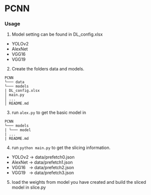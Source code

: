 # PCNN

### Usage

1. Model setting can be found in DL_config.xlsx
- YOLOv2
- AlexNet
- VGG16
- VGG19

2. Create the folders data and models. 
```
PCNN
└─── data  
└─── models
| DL_config.xlsx
│ main.py  
│ ...
│ README.md
```
3. run `alex.py` to get the basic model in
```
PCNN
└─── models
| └─── model
| ...
| README.md
```
4. run `python main.py` to get the slicing information.
- YOLOv2 -> data/prefetch0.json
- AlexNet -> data/prefetch1.json
- VGG16 &nbsp;&nbsp;-> data/prefetch2.json
- VGG19 &nbsp;&nbsp;-> data/prefetch3.json
5. load the weights from model you have created and build the sliced model in slice.py
